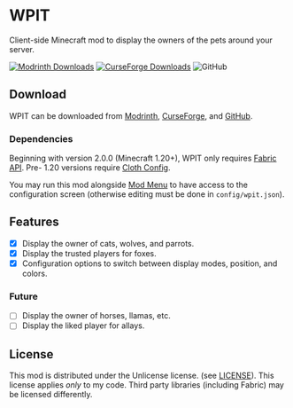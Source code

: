 # WPIT

Client-side Minecraft mod to display the owners of the pets around your server.

[![Modrinth Downloads](https://img.shields.io/modrinth/dt/UK8n9eQD?style=for-the-badge&logo=modrinth&logoColor=%231bd96a&color=%231bd96a)](https://modrinth.com/mod/wpit) [![CurseForge Downloads](https://img.shields.io/curseforge/dt/827527?style=for-the-badge&logo=curseforge&logoColor=%23f16436&color=%23f16436)](https://www.curseforge.com/minecraft/mc-mods/wpit) ![GitHub](https://img.shields.io/github/license/seaneoo/wpit?style=for-the-badge&color=%23a1a1a1)

## Download

WPIT can be downloaded from [Modrinth](https://modrinth.com/mod/wpit), [CurseForge](https://www.curseforge.com/minecraft/mc-mods/wpit), and [GitHub](https://github.com/seaneoo/wpit/releases).

### Dependencies

Beginning with version 2.0.0 (Minecraft 1.20+), WPIT only requires [Fabric API](https://modrinth.com/mod/fabric-api). Pre- 1.20 versions require [Cloth Config](https://modrinth.com/mod/cloth-config).

You may run this mod alongside [Mod Menu](https://modrinth.com/mod/modmenu) to have access to the configuration screen (otherwise editing must be done in `config/wpit.json`).

## Features

- [X] Display the owner of cats, wolves, and parrots.
- [X] Display the trusted players for foxes.
- [X] Configuration options to switch between display modes, position, and colors.

### Future

- [ ] Display the owner of horses, llamas, etc.
- [ ] Display the liked player for allays.

## License

This mod is distributed under the Unlicense license. (see [LICENSE](LICENSE)). This license applies _only_ to my code. Third party libraries (including Fabric) may be licensed differently.
